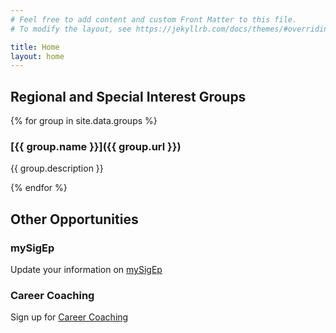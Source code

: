 ```yaml
---
# Feel free to add content and custom Front Matter to this file.
# To modify the layout, see https://jekyllrb.com/docs/themes/#overriding-theme-defaults

title: Home
layout: home
---
```


## Regional and Special Interest Groups

{% for group in site.data.groups %}

### [{{ group.name }}]({{ group.url }})

{{ group.description }}



{% endfor %}



## Other Opportunities

### mySigEp

Update your information on [mySigEp](https://mysigep.org/)

### Career Coaching

Sign up for [Career Coaching](https://sigep.org/the-sigep-experience/events/career-coaching/)
